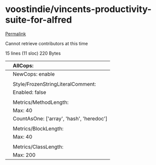 # voostindie/vincents-productivity-suite-for-alfred

[Permalink](https://github.com/voostindie/vincents-productivity-suite-for-alfred/blob/6615a207981e1f11c2e4f16302489101999d2e3b/.rubocop.yml)

Cannot retrieve contributors at this time

 15 lines \(11 sloc\) 220 Bytes

|  | AllCops: |
| :--- | :--- |
|  |  NewCops: enable |
|  |  |
|  | Style/FrozenStringLiteralComment: |
|  |  Enabled: false |
|  |  |
|  | Metrics/MethodLength: |
|  |  Max: 40 |
|  |  CountAsOne: \['array', 'hash', 'heredoc'\] |
|  |  |
|  | Metrics/BlockLength: |
|  |  Max: 40 |
|  |  |
|  | Metrics/ClassLength: |
|  |  Max: 200 |


